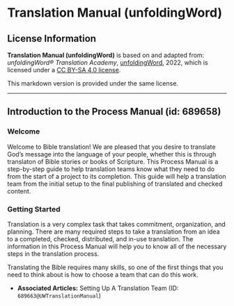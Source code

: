 # Translation Manual (unfoldingWord)

## License Information

**Translation Manual (unfoldingWord)** is based on and adapted from: _unfoldingWord® Translation Academy_, [unfoldingWord](https://unfoldingword.org/utw), 2022, which is licensed under a [CC BY-SA 4.0 license](https://creativecommons.org/licenses/by-sa/4.0/legalcode.en).

This markdown version is provided under the same license.



--------------------------------

## Introduction to the Process Manual (id: 689658)

### Welcome

Welcome to Bible translation! We are pleased that you desire to translate God’s message into the language of your people, whether this is through translaton of Bible stories or books of Scripture. This Process Manual is a step\-by\-step guide to help translation teams know what they need to do from the start of a project to its completion. This guide will help a translation team from the initial setup to the final publishing of translated and checked content.

### Getting Started

Translation is a very complex task that takes commitment, organization, and planning. There are many required steps to take a translation from an idea to a completed, checked, distributed, and in\-use translation. The information in this Process Manual will help you to know all of the necessary steps in the translation process.

Translating the Bible requires many skills, so one of the first things that you need to think about is how to choose a team that can do this work.

* **Associated Articles:** Setting Up A Translation Team (ID: `689663@UWTranslationManual`)

